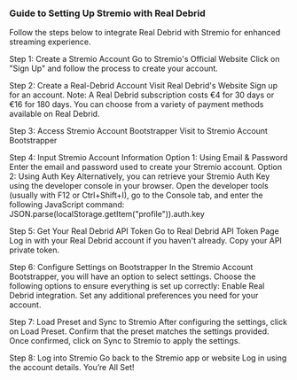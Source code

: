 ### Guide to Setting Up Stremio with Real Debrid ###
Follow the steps below to integrate Real Debrid with Stremio for enhanced streaming experience.

Step 1: Create a Stremio Account
Go to Stremio's Official Website
Click on "Sign Up" and follow the process to create your account.

Step 2: Create a Real-Debrid Account
Visit Real Debrid's Website
Sign up for an account.
Note: A Real Debrid subscription costs €4 for 30 days or €16 for 180 days. You can choose from a variety of payment methods available on Real Debrid.

Step 3: Access Stremio Account Bootstrapper
Visit to Stremio Account Bootstrapper

Step 4: Input Stremio Account Information
Option 1: Using Email & Password
Enter the email and password used to create your Stremio account.
Option 2: Using Auth Key
Alternatively, you can retrieve your Stremio Auth Key using the developer console in your browser.
Open the developer tools (usually with F12 or Ctrl+Shift+I), go to the Console tab, and enter the following JavaScript command:
JSON.parse(localStorage.getItem("profile")).auth.key

Step 5: Get Your Real Debrid API Token
Go to Real Debrid API Token Page
Log in with your Real Debrid account if you haven't already.
Copy your API private token.

Step 6: Configure Settings on Bootstrapper
In the Stremio Account Bootstrapper, you will have an option to select settings.
Choose the following options to ensure everything is set up correctly:
Enable Real Debrid integration.
Set any additional preferences you need for your account.

Step 7: Load Preset and Sync to Stremio
After configuring the settings, click on Load Preset.
Confirm that the preset matches the settings provided.
Once confirmed, click on Sync to Stremio to apply the settings.

Step 8: Log into Stremio
Go back to the Stremio app or website
Log in using the account details.
You’re All Set!
